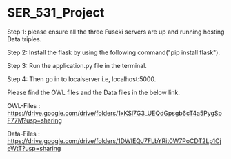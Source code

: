 # SER_531_Project

Step 1: please ensure all the three Fuseki servers are up and running hosting Data triples.

Step 2: Install the flask by using the following command("pip install flask").

Step 3: Run the application.py file in the terminal. 

Step 4: Then go in to localserver i.e, localhost:5000. 

Please find the OWL files and the Data files in the below link.

OWL-Files : https://drive.google.com/drive/folders/1xKSl7G3_UEQdGpsgb6cT4a5PygSpF77M?usp=sharing

Data-Files : https://drive.google.com/drive/folders/1DWIEQJ7FLbYRit0W7PoCDT2Lp1CjeWtT?usp=sharing
